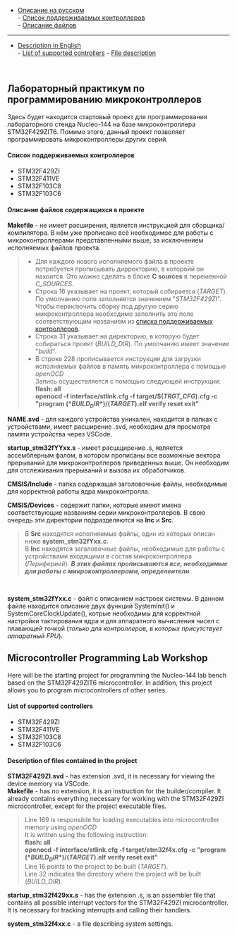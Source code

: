 - [Описание на русском](#ru_description)  
      - [Список поддерживаемых контроллеров](#mk_list_ru)  
      - [Описание файлов](#file_ru_description)
***
- [Description in English](#en_description)  
      - [List of supported controllers](#mk_list_en)
      - [File description](#file_en_description)  
<br/>

## <a name="ru_description"></a> Лабораторный практикум по программированию микроконтроллеров
Здесь будет находится стартовый проект для программирования лабораторного стенда Nucleo-144 на базе микроконтроллера STM32F429ZIT6. Помимо этого, данный проект позволяет программировать микроконтроллеры других серий.
#### <a name="mk_list_ru"></a> Список поддерживаемых контроллеров
- STM32F429ZI
- STM32F411VE
- STM32F103C8
- STM32F103C6

#### <a name="file_ru_description"></a> Описание файлов содержащихся в проекте  

**Makefile** - не имеет расширения, является инструкцией для сборщика/компилятора. В нём уже прописано всё необходимое для работы с микроконтроллерами представленными выше, за исключением исполняемых файлов проекта. 

> - Для каждого нового исполняемого файла в проекте потребуется прописывать дирректорию, в которойй он нахоится. Это можно сделать в блоке **C sources** в переменной *C_SOURCES*.
> - Строка 16 указывает на проект, который собирается (*TARGET*). По умолчанию поле заполняется значением "*STM32F429ZI*". Чтобы переключить сборку под другую серию микроконтроллера необходимо заполнить это поле соответствующим названием из [списка поддерживаемых контроллеров](#mk_list_ru).
> - Строка 31 указывает на директорию, в которую будет собираться проект (*BUILD_DIR*). По умолчанию имеет значение "*build*".
> - В строке 228 прописывается инструкция для загрузки исполняемых файлов в память микроконтроллера с помощью *openOCD*  
> Запись осуществляется с помощью следующей инструкции:  
> **flash: all**  
> **openocd -f interface/stlink.cfg -f target/$(*TRGT_CFG*).cfg -c "program $(*BUILD_DIR*)/$(*TARGET*).elf verify reset exit"**

**NAME.svd** - для каждого устройства уникален, находится в папках с устройствами, имеет расширение .svd, необходим для просмотра памяти устройства через VSCode.

**startup_stm32fYYxx.s** - имеет расшщирение .s, является ассемблерным фалом, в котором прописаны все возможные вектора прерываний для микроконтроллеров приведенных выше. Он необходим для отслеживания прерываний и вызова их обработчиков.  

**CMSIS/Include** - папка содержащая заголовочные файлы, необходимые для корректной работы ядра микроконтролла.

**CMSIS/Devices** - содержит папки, которые имеют имена соответствующие названиям серии микроконтроллеров. В свою очередь эти директории подразделяются на **Inc** и **Src**.<br/> 
>В **Src** находятся исполняемые файлы, один из которых описан ннже **system_stm32fYxx.c**.<br/>
>В **Inc** находятся загаловочные файлы, необходимые для работы с устройствами входящими в состав микроконтроллера (*Периферией*). ***В этих файлах прописываются все, необходимые для работы с микроконтроллерами, определеители***
<br/>

**system_stm32fYxx.c** - файл с описанием настроек системы. В данном файле находится описание двух функций SystemInit() и SystemCoreClockUpdate(), котрые необходимы для корректной настройки тактирования ядра и для аппаратного вычисления чисел с плавающей точкой (*только для контроллеров, в которых присутствует аппаратный FPU*).

## <a name="en_description"></a> Microcontroller Programming Lab Workshop
Here will be the starting project for programming the Nucleo-144 lab bench based on the STM32F429ZIT6 microcontroller. In addition, this project allows you to program microcontrollers of other series.

#### <a name="file_ru_description"></a> List of supported controllers
- STM32F429ZI
- STM32F411VE
- STM32F103C8
- STM32F103C6

#### <a name="file_en_description"></a> Description of files contained in the project   
**STM32F429ZI.svd** - has extension .svd, it is necessary for viewing the device memory via VSCode.  
**Makefile** - has no extension, it is an instruction for the builder/compiler. It already contains everything necessary for working with the STM32F429ZI microcontroller, except for the project executable files.  
> Line 169 is responsible for loading executables into microcontroller memory using *openOCD*  
> It is written using the following instruction:
><br/> **flash: all**
><br/> **openocd -f interface/stlink.cfg -f target/stm32f4x.cfg -c "program $(*BUILD_DIR*)/$(*TARGET*).elf verify reset exit"**
><br/> Line 16 points to the project to be built (*TARGET*).
><br/> Line 32 indicates the directory where the project will be built (*BUILD_DIR*).
  
**startup_stm32f429xx.s** - has the extension .s, is an assembler file that contains all possible interrupt vectors for the STM32F429ZI microcontroller. It is necessary for tracking interrupts and calling their handlers.

**system_stm32f4xx.c** - a file describing system settings.